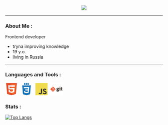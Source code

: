 <div id="header" align="center">
  <img src="https://media0.giphy.com/media/v1.Y2lkPTc5MGI3NjExZTk2anowdWlqNmx2dTE4cW50dnJpbms0azNydWhlbTRwZ2J0ejNxeCZlcD12MV9pbnRlcm5hbF9naWZfYnlfaWQmY3Q9cw/1G6sMOocL7eeOgb6MY/giphy.gif" width="100"/>
</div>

---

### About Me :

Frontend developer
- tryna improving knowledge
- 19 y.o.
- living in Russia

---

### Languages and Tools :

<div>
  <img src="https://github.com/devicons/devicon/blob/master/icons/html5/html5-original.svg" title="HTML5" alt="HTML" width="40" height="40"/>&nbsp;
  <img src="https://github.com/devicons/devicon/blob/master/icons/css3/css3-plain-wordmark.svg"  title="CSS3" alt="CSS" width="40" height="40"/>&nbsp;
  <img src="https://github.com/devicons/devicon/blob/master/icons/javascript/javascript-original.svg" title="JavaScript" alt="JavaScript" width="40" height="40"/>&nbsp;
  <img src="https://github.com/devicons/devicon/blob/master/icons/git/git-original-wordmark.svg" title="Git" alt="Git" width="40" height="40"/>&nbsp;
</div>

### Stats :

[![Top Langs](https://github-readme-stats.vercel.app/api/top-langs/?username=WaaliaD&layout=compact&theme=vision-friendly-dark)](https://github.com/anuraghazra/github-readme-stats)
